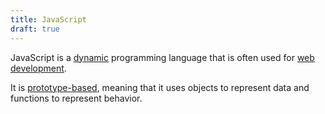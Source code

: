 ```yaml
---
title: JavaScript
draft: true
---
```


JavaScript is a [dynamic](./dynamic_programming.md) programming language that is often used for [web development](./web_development.md).

It is [prototype-based](./prototype_based_programming.md), meaning that it uses objects to represent data and functions to represent behavior.
